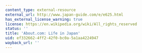 ```yaml
---
content_type: external-resource
external_url: http://www.japan-guide.com/e/e625.html
has_external_license_warning: true
license: https://en.wikipedia.org/wiki/All_rights_reserved
status: ''
title: 'About.com: Life in Japan'
uid: ef332662-4ff2-42f0-bc0a-5a1aa4224947
wayback_url: ''
---
```

